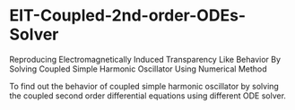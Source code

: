 # EIT-Coupled-2nd-order-ODEs-Solver

Reproducing Electromagnetically Induced Transparency Like Behavior By Solving Coupled Simple Harmonic Oscillator Using Numerical Method

To find out the behavior of coupled simple harmonic oscillator by solving the coupled second order differential equations using different ODE solver.
